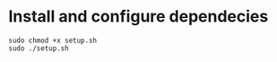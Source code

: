 Install and configure dependecies
=================================

    sudo chmod +x setup.sh
    sudo ./setup.sh
